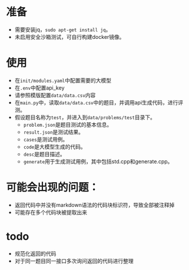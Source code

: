 # 准备

  * 需要安装jq，`sudo apt-get install jq`。
  * 未启用安全沙箱测试，可自行构建docker镜像。
  
# 使用

* 在`init/modules.yaml`中配置需要的大模型
* 在`.env`中配置api_key
* 请参照模版配置`data/data.csv`内容
* 在`main.py`中，读取`data/data.csv`中的题目，并调用api生成代码，进行评测。
* 假设题目名称为`test`，并进入到`data/problems/test`目录下。
  * `problem.json`是题目测试的基本信息。
  * `result.json`是测试结果。
  * `cases`是测试用例。
  * `code`是大模型生成的代码。
  * `desc`是题目描述。
  * `generate`用于生成测试用例，其中包括std.cpp和generate.cpp。

  
# 可能会出现的问题：

* 返回代码中并没有markdown语法的代码块标识符，导致全部被注释掉
* 可能存在多个代码块被提取出来

# todo

* 规范化返回的代码
* 对于同一题目同一接口多次询问返回的代码进行整理